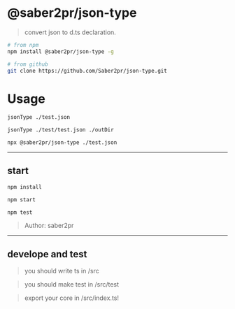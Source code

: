# @saber2pr/json-type

> convert json to d.ts declaration.

```bash
# from npm
npm install @saber2pr/json-type -g

# from github
git clone https://github.com/Saber2pr/json-type.git
```

# Usage

```bash
jsonType ./test.json

jsonType ./test/test.json ./outDir

npx @saber2pr/json-type ./test.json

```

---

## start

```bash
npm install
```

```bash
npm start

npm test

```

> Author: saber2pr

---

## develope and test

> you should write ts in /src

> you should make test in /src/test

> export your core in /src/index.ts!

